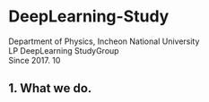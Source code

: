 # DeepLearning-Study

Department of Physics, Incheon National University<br />
LP DeepLearning StudyGroup<br />
Since 2017. 10

## 1. What we do.

